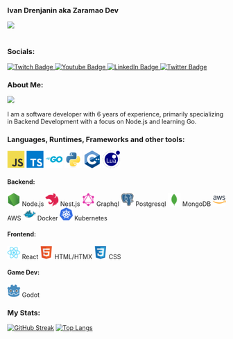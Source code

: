 ### Ivan Drenjanin aka Zaramao Dev
<div id="header">
<div>
<img src="https://media.giphy.com/media/v1.Y2lkPTc5MGI3NjExMTZvZ2RsMzFlYXE2ZTRqa3hldTlndDV6MmRlaXZieDdxdWlkZ2c1bSZlcD12MV9pbnRlcm5hbF9naWZfYnlfaWQmY3Q9cw/kJV3yFjaVYtlP0CMOR/giphy.gif" width="100"/>
  
</div>
<div>
<img src="https://komarev.com/ghpvc/?username=ivandrenjanin&style=flat-square&color=blue" alt=""/>
  
</div>

### Socials:
<div id="badges">
  <a href="https://www.twitch.tv/zaramao_dev">  
    <img src="https://img.shields.io/badge/Twitch-purple?style=for-the-badge&logo=twitch&logoColor=white" alt="Twitch Badge"/>
  </a>
  <a href="https://www.youtube.com/@zaramao">
    <img src="https://img.shields.io/badge/YouTube-red?style=for-the-badge&logo=youtube&logoColor=white" alt="Youtube Badge"/>
  </a>
  <a href="https://www.linkedin.com/in/ivan-drenjanin/">
    <img src="https://img.shields.io/badge/LinkedIn-blue?style=for-the-badge&logo=linkedin&logoColor=white" alt="LinkedIn Badge"/>
  </a>
  <a href="https://twitter.com/zaramao_dev">
    <img src="https://img.shields.io/badge/Twitter-blue?style=for-the-badge&logo=twitter&logoColor=white" alt="Twitter Badge"/>
  </a>

</div>
</div>
  
### About Me:
  <div>
    <img src="https://media.giphy.com/media/v1.Y2lkPTc5MGI3NjExdmo0cGszbjBxY2gwZGUwcXVjcDNkYTc3Y25vbGowMTd2anE1cmR2eCZlcD12MV9pbnRlcm5hbF9naWZfYnlfaWQmY3Q9Zw/xTiIzJSKB4l7xTouE8/giphy.gif" width="250px"/>
  </div>

I am a software developer with 6 years of experience, primarily specializing in Backend Development with a focus on Node.js and learning Go.

### Languages, Runtimes, Frameworks and other tools:
<img src="https://github.com/devicons/devicon/blob/master/icons/javascript/javascript-original.svg" width="40" />&nbsp;<img src="https://github.com/devicons/devicon/blob/master/icons/typescript/typescript-original.svg" width="40" />&nbsp;<img src="https://github.com/devicons/devicon/blob/master/icons/go/go-original-wordmark.svg" width="40" />&nbsp;<img src="https://github.com/devicons/devicon/blob/master/icons/python/python-original.svg" width="40" />&nbsp;<img src="https://github.com/devicons/devicon/blob/master/icons/cplusplus/cplusplus-original.svg" width="40" />&nbsp;<img src="https://github.com/devicons/devicon/blob/master/icons/lua/lua-original.svg" width="40" />&nbsp;

#### Backend:
<img src="https://github.com/devicons/devicon/blob/master/icons/nodejs/nodejs-original.svg" width="30" /> Node.js <img src="https://github.com/devicons/devicon/blob/master/icons/nestjs/nestjs-original.svg" width="30"/> Nest.js <img src="https://github.com/devicons/devicon/blob/master/icons/graphql/graphql-plain.svg" width="30" /> Graphql <img src="https://github.com/devicons/devicon/blob/master/icons/postgresql/postgresql-original.svg" width="30" /> Postgresql <img src="https://github.com/devicons/devicon/blob/master/icons/mongodb/mongodb-plain.svg" width="30" /> MongoDB <img src="https://github.com/devicons/devicon/blob/master/icons/amazonwebservices/amazonwebservices-original-wordmark.svg" width="30" /> AWS <img src="https://github.com/devicons/devicon/blob/master/icons/docker/docker-original.svg" width="30" /> Docker <img src="https://github.com/devicons/devicon/blob/master/icons/kubernetes/kubernetes-original.svg" width="30" /> Kubernetes

#### Frontend:
<img src="https://github.com/devicons/devicon/blob/master/icons/react/react-original.svg" width="30" /> React <img src="https://github.com/devicons/devicon/blob/master/icons/html5/html5-original.svg" width="30" /> HTML/HTMX <img src="https://github.com/devicons/devicon/blob/master/icons/css3/css3-original.svg" width="30" /> CSS

#### Game Dev:
<img src="https://github.com/devicons/devicon/blob/master/icons/godot/godot-original.svg" width="30" /> Godot

### My Stats:
[![GitHub Streak](https://github-readme-streak-stats.herokuapp.com?user=ivandrenjanin&theme=dark)](https://git.io/streak-stats)
[![Top Langs](https://github-readme-stats.vercel.app/api/top-langs/?username=ivandrenjanin&layout=compact&theme=vision-friendly-dark)](https://github.com/anuraghazra/github-readme-stats)
